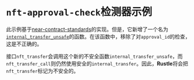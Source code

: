 
# `nft-approval-check`检测器示例

此示例基于[near-contract-standards](https://github.com/near/near-sdk-rs/blob/63ba6ecc9439ec1c319c1094d581653698229473/near-contract-standards/src/non_fungible_token/core/core_impl.rs)的实现。但是，它新增了一个名为[`internal_transfer_unsafe`](src/lib.rs#L256)的函数。在该函数中，移除了对`approval_id`的检查，这是不正确的。

接口`nft_transfer`会调用这个新的不安全函数`internal_transfer_unsafe`，而`nft_transfer_call`则仍然使用安全的`internal_transfer`。因此，**Rustle**将会把`nft_transfer`标记为不安全的。
